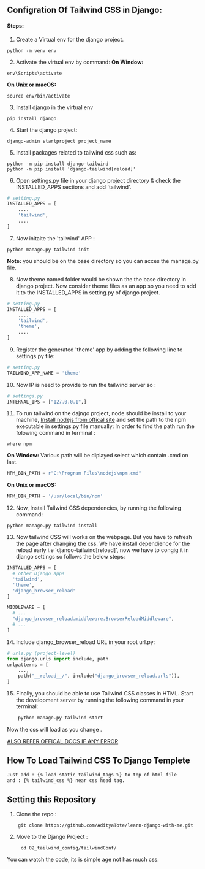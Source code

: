## Configration Of Tailwind CSS in Django:

#### Steps:

1) Create a Virtual env for the django project.
```console
python -m venv env
``` 

2) Activate the virtual env by command:
**On Window:**
```console
env\Scripts\activate
``` 
**On Unix or macOS:**
```console
source env/bin/activate
``` 

3) Install django in the virtual env 
```console
pip install django
```

4) Start the django project:
```console
django-admin startproject project_name
```

5) Install packages related to tailwind css such as:
```console
python -m pip install django-tailwind
python -m pip install 'django-tailwind[reload]'
```

6) Open settings.py file in your django project directory & check the INSTALLED_APPS sections and add 'tailwind'.
```python
# setting.py
INSTALLED_APPS = [
    ....
    'tailwind',
    ....
]
```

7) Now initaite the 'tailwind' APP :
```console
python manage.py tailwind init
```
**Note:** you should be on the base directory so you can acces the manage.py file.

8) Now theme named folder would be shown the the base directory in django project. Now consider theme files as an app so you need to add it to the INSTALLED_APPS in setting.py of django project.
```python
# setting.py
INSTALLED_APPS = [
    ....
    'tailwind',
    'theme',
    ....
]
```

9) Register the generated 'theme' app by adding the following line to settings.py file:
```python
# setting.py
TAILWIND_APP_NAME = 'theme'
```

10) Now IP is need to provide to run the tailwind server so :
```python
# settings.py
INTERNAL_IPS = ["127.0.0.1",]
```
11) To run tailwind on the dajngo project, node should be install to your machine, [Install nodejs from offical site](https://nodejs.org/en/download/package-manager) and set the path to the npm executable in settings.py file manually:
In order to find the path run the folowing command in terminal :
```console
where npm
```
**On Window:**
Various path will be diplayed select which contain .cmd on last. 
```python
NPM_BIN_PATH = r"C:\Program Files\nodejs\npm.cmd"
``` 
**On Unix or macOS:**
```python
NPM_BIN_PATH = '/usr/local/bin/npm'
``` 
12) Now, Install Tailwind CSS dependencies, by running the following command:
```console
python manage.py tailwind install
```

13) Now tailwind CSS will works on the webpage. But you have to refresh the page after changing the css. We have install dependience for the reload early i.e 'django-tailwind[reload]', now we have to congig it in django settings so follows the below steps:
```python 
INSTALLED_APPS = [
  # other Django apps
  'tailwind',
  'theme',
  'django_browser_reload'
]

MIDDLEWARE = [
  # ...
  "django_browser_reload.middleware.BrowserReloadMiddleware",
  # ...
]
```

14) Include django_browser_reload URL in your root url.py:
```python
# urls.py (project-level)
from django.urls import include, path
urlpatterns = [
    ...,
    path("__reload__/", include("django_browser_reload.urls")),
]

```
15) Finally, you should be able to use Tailwind CSS classes in HTML. Start the development server by running the following command in your terminal:
```python 
    python manage.py tailwind start
```

Now the css will load as you change .

[ALSO REFER OFFICAL DOCS IF ANY ERROR](https://django-tailwind.readthedocs.io/en/latest/installation.html#)
  
    
## How To Load Tailwind CSS To Django Templete


```html 
Just add : {% load static tailwind_tags %} to top of html file
and : {% tailwind_css %} near css head tag.
```


## Setting this Repository

1) Clone the repo :
```git
    git clone https://github.com/AdityaTote/learn-django-with-me.git
```

2) Move to the Django Project :
```console
     cd 02_tailwind_config/tailwindConf/
```
You can watch the code, its is simple age not has much css.
